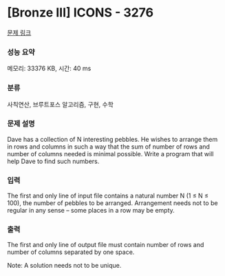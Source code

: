 # [Bronze III] ICONS - 3276 

[문제 링크](https://www.acmicpc.net/problem/3276) 

### 성능 요약

메모리: 33376 KB, 시간: 40 ms

### 분류

사칙연산, 브루트포스 알고리즘, 구현, 수학

### 문제 설명

<p>Dave has a collection of N interesting pebbles. He wishes to arrange them in rows and columns in such a way that the sum of number of rows and number of columns needed is minimal possible. Write a program that will help Dave to find such numbers. </p>

### 입력 

 <p>The first and only line of input file contains a natural number N (1 ≤ N ≤ 100), the number of pebbles to be arranged. Arrangement needs not to be regular in any sense – some places in a row may be empty.</p>

### 출력 

 <p>The first and only line of output file must contain number of rows and number of columns separated by one space.</p>

<p>Note: A solution needs not to be unique.</p>

